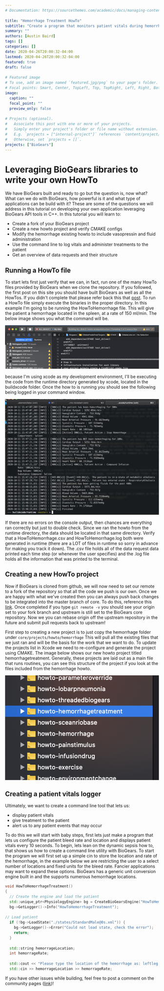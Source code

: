 ```yaml
---
# Documentation: https://sourcethemes.com/academic/docs/managing-content/

title: "Hemorrhage Treatment HowTo"
subtitle: "Create a program that monitors patient vitals during hemorrhage"
summary: ""
authors: [Austin Baird]
tags: []
categories: []
date: 2020-04-26T20:00:32-04:00
lastmod: 2020-04-26T20:00:32-04:00
featured: true
draft: false

# Featured image
# To use, add an image named `featured.jpg/png` to your page's folder.
# Focal points: Smart, Center, TopLeft, Top, TopRight, Left, Right, BottomLeft, Bottom, BottomRight.
image:
  caption: ""
  focal_point: ""
  preview_only: false

# Projects (optional).
#   Associate this post with one or more of your projects.
#   Simply enter your project's folder or file name without extension.
#   E.g. `projects = ["internal-project"]` references `content/project/deep-learning/index.md`.
#   Otherwise, set `projects = []`.
projects: ["BioGears"]
---
```

Leveraging BioGears libraries to write your own HowTo
==================

We have BioGears built and ready to go but the question is, now what? What can we do with BioGears, how powerful is it and what type of applications can be build with it? These are some of the questions we will address in this tutorial on developing your own application leveraging BioGears API tools in C++. In this tutorial you will learn to: 

- Create a fork of your BioGears project
- Create a new howto project and verify CMAKE configs 
- Modify the hemorrhage existing howto to include vasopressin and fluid administration 
- Use the command line to log vitals and administer treatments to the patient
- Get an overview of data requests and their structure

Running a HowTo file
-------------------
To start lets first just verify that we can, in fact, run one of the many HowTo files provided by BioGears when we clone the repository. If you followed, the first post on this site you should have built BioGears as well as all the HowTos. If you didn't complete that please refer back this that [post](https://austinbaird.dev/post/buildingbiogears/). To run a HowTo file simply execute the binaries in the proper directory. In this example I'm going to be running the HowToHemorrhage file. This will give the patient a hemorrhage located in the spleen, at a rate of 150 ml/min. The below image shows you what the command will be.

![png](./runHem.png)



 because I'm using xcode as my development environment, I'll be executing the code from the runtime directory generated by xcode, located in the buildxcode folder. Once the how to is running you should see the following being logged in your command window.

![png](./patientRun.png)

If there are no errors on the console output, then chances are everything ran correctly but just to double check. Since we ran the howto from the runtime directory, the data should be located in that same directory. Verify that a HowToHemorrhage.csv and HowToHemorrhage.log both were generated in runtime (there are a LOT of files in runtime so sorry in advance for making you track it down). The .csv file holds all of the data request data printed each time step (or whenever the user specifies) and the .log file holds all the information that was printed to the terminal. 

Creating a new HowTo project
-------------------
Now if BioGears is cloned from github, we will now need to set our remote to a fork of the repository so that all the code we push is our own. Once we are happy with what we've created then you can always push back changes to be integrated into the master branch of core. To do this, reference this [link](https://gist.github.com/jagregory/710671). Once completed if you type `git remote -v` you should see your origin set to your fork branch and upstream is still set to the BioGears core repository. Now we you can rebase origin off the upstream repository in the future and submit pull requests back to upstream! 

First step to creating a new project is to just copy the hemorrhage folder under `core/projects/howto/hemorrhage` This will pull all the existing files that we just ran and will be the basis for the work that we want to do. To update the projects list in Xcode we need to re-configure and generate the project using CMAKE. The image below shows our new howto project titled hemorrhagetreatment. Generally, these projects are laid out as a main file that runs routines, you can see this structure of the project if you look at the files included from the hemorrhage howto.

![png](./configuration.png)

Creating a patient vitals logger
------------------------------------
Ultimately, we want to create a command line tool that lets us: 
- display patient vitals 
- give treatment to the patient
- alert us to any patient events that may occur 

To do this we will start with baby steps, first lets just make a program that lets us configure the patient bleed rate and location and displays patient vitals every 10 seconds. To begin, lets lean on the dynamic sepsis how to, that shows us how to create a command line utility with BioGears. To start the program we will first set up a simple cin to store the location and rate of the hemorrhage, in the example below we are restricting the user to a select number of locations and fixed units for the bleed rate. Fancier applications may want to expand these options. BioGears has a generic unit conversion engine built in and the supports numerous hemorrhage locations.

```c++
void HowToHemorrhageTreatment()
{
  // Create the engine and load the patient
  std::unique_ptr<PhysiologyEngine> bg = CreateBioGearsEngine("HowToHemorrhageTreatment.log");
  bg->GetLogger()->Info("HowToHemorrhageTreatment");
    
// Load patient
  if (!bg->LoadState("./states/StandardMale@0s.xml")) {
    bg->GetLogger()->Error("Could not load state, check the error");
    return;
  }

  std::string hemorrageLocation;
  int hemorrageRate;

  std::cout << "Please type the location of the hemorrhage as: leftleg, spleen, or aorta. Followed by the rate of the bleed (assuming units of mL/min), ex. leftleg 150 " << std::endl;
  std::cin >> hemorrageLocation >> hemorrageRate;
  ```



If you have other issues while building, feel free to post a comment on the community pages ([link](https://github.com/BioGearsEngine/core/issues))!
